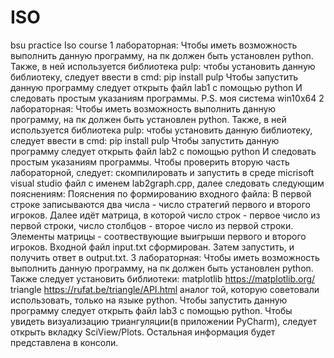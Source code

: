 # ISO
bsu practice Iso course
1 лабораторная:
Чтобы иметь возможность выполнить данную программу, на пк должен быть установлен python.
Также,  в ней используется библиотека pulp:
чтобы установить данную библиотеку, следует ввести в cmd: pip install pulp
Чтобы запустить данную программу следует открыть файл lab1 с помощью python
И следовать простым указаниям программы.
P.S. моя система win10x64
2 лабораторная:
Чтобы иметь возможность выполнить данную программу, на пк должен быть установлен python.
Также,  в ней используется библиотека pulp:
чтобы установить данную библиотеку, следует ввести в cmd: pip install pulp
Чтобы запустить данную программу следует открыть файл lab2 с помощью python
И следовать простым указаниям программы.
Чтобы проверить вторую часть лабораторной, следует: скомпилировать и запустить в среде micrisoft visual studio файл с именем lab2graph.cpp, далее следовать следующим пояснениям:
Пояснения по формированию входного файла: В первой строке записываются два числа - число стратегий первого и второго игроков. Далее идёт матрица, в которой число строк - первое число из первой строки, число столбцов - второе число из первой строки. Элементы матрицы - соотвествующие выигрыши первого и второго игроков. Входной файл input.txt сформирован.
Затем запустить, и получить ответ в output.txt.
3 лабораторная:
Чтобы иметь возможность выполнить данную программу, на пк должен быть установлен python.
Также следует установить библиотеки:
matplotlib https://matplotlib.org/
triangle https://rufat.be/triangle/API.html аналог той, которую советовали использовать, только на языке python.
Чтобы запустить данную программу следует открыть файл lab3 с помощью python.
Чтобы увидеть визуализацию триангуляции(в приложении PyCharm), следует открыть вкладку SciView/Plots.
Остальная информация будет представлена в консоли.
